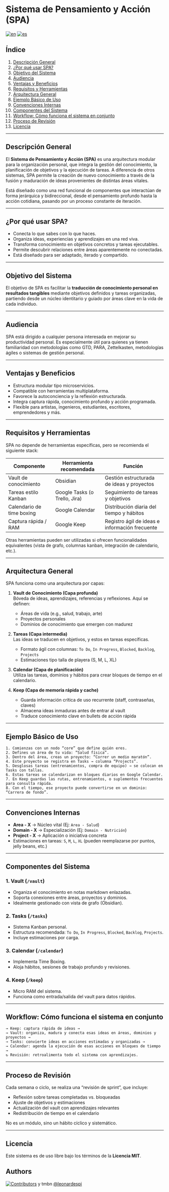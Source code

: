 # Sistema de Pensamiento y Acción (SPA)

[![en](https://img.shields.io/badge/lang-en-informational?style=flat-square)](docs.md) [![es](https://img.shields.io/badge/lang-es-success?style=flat-square)](docs.es.md)

## Índice

1. [Descripción General](#descripción-general)
2. [¿Por qué usar SPA?](#por-qué-usar-spa)
3. [Objetivo del Sistema](#objetivo-del-sistema)
4. [Audiencia](#audiencia)
5. [Ventajas y Beneficios](#ventajas-y-beneficios)
6. [Requisitos y Herramientas](#requisitos-y-herramientas)
7. [Arquitectura General](#arquitectura-general)
8. [Ejemplo Básico de Uso](#ejemplo-básico-de-uso)
9. [Convenciones Internas](#convenciones-internas)
10. [Componentes del Sistema](#componentes-del-sistema)
11. [Workflow: Cómo funciona el sistema en conjunto](#workflow-cómo-funciona-el-sistema-en-conjunto)
12. [Proceso de Revisión](#proceso-de-revisión)
13. [Licencia](#licencia)

---

## Descripción General

El **Sistema de Pensamiento y Acción (SPA)** es una arquitectura modular para la organización personal, que integra la gestión del conocimiento, la planificación de objetivos y la ejecución de tareas. A diferencia de otros sistemas, SPA permite la creación de nuevo conocimiento a través de la fusión y maduración de ideas provenientes de distintas áreas vitales.

Está diseñado como una red funcional de componentes que interactúan de forma jerárquica y bidireccional, desde el pensamiento profundo hasta la acción cotidiana, pasando por un proceso constante de iteración.

---

## ¿Por qué usar SPA?

- Conecta lo que sabes con lo que haces.
- Organiza ideas, experiencias y aprendizajes en una red viva.
- Transforma conocimiento en objetivos concretos y tareas ejecutables.
- Permite descubrir relaciones entre áreas aparentemente no conectadas.
- Está diseñado para ser adaptado, iterado y compartido.

---

## Objetivo del Sistema

El objetivo de SPA es facilitar la **traducción de conocimiento personal en resultados tangibles** mediante objetivos definidos y tareas organizadas, partiendo desde un núcleo identitario y guiado por áreas clave en la vida de cada individuo.

---

## Audiencia

SPA está dirigido a cualquier persona interesada en mejorar su productividad personal. Es especialmente útil para quienes ya tienen familiaridad con metodologías como GTD, PARA, Zettelkasten, metodologías ágiles o sistemas de gestión personal.

---

## Ventajas y Beneficios

- Estructura modular tipo microservicios.
- Compatible con herramientas multiplataforma.
- Favorece la autoconciencia y la reflexión estructurada.
- Integra captura rápida, conocimiento profundo y acción programada.
- Flexible para artistas, ingenieros, estudiantes, escritores, emprendedores y más.

---

## Requisitos y Herramientas

SPA no depende de herramientas específicas, pero se recomienda el siguiente stack:

| Componente | Herramienta recomendada | Función |
|-----------|--------------------------|--------|
| Vault de conocimiento | Obsidian | Gestión estructurada de ideas y proyectos |
| Tareas estilo Kanban | Google Tasks (o Trello, Jira) | Seguimiento de tareas y objetivos |
| Calendario de time boxing | Google Calendar | Distribución diaria del tiempo y hábitos |
| Captura rápida / RAM | Google Keep | Registro ágil de ideas e información frecuente |

Otras herramientas pueden ser utilizadas si ofrecen funcionalidades equivalentes (vista de grafo, columnas kanban, integración de calendario, etc.).

---

## Arquitectura General

SPA funciona como una arquitectura por capas:

1. **Vault de Conocimiento (Capa profunda)**  
   Bóveda de ideas, aprendizajes, referencias y reflexiones. Aquí se definen:
   - Áreas de vida (e.g., salud, trabajo, arte)
   - Proyectos personales
   - Dominios de conocimiento que emergen con madurez

2. **Tareas (Capa intermedia)**  
   Las ideas se traducen en objetivos, y estos en tareas específicas.
   - Formato ágil con columnas: `To Do`, `In Progress`, `Blocked`, `Backlog`, `Projects`
   - Estimaciones tipo talla de playera (S, M, L, XL)

3. **Calendar (Capa de planificación)**  
   Utiliza las tareas, dominios y hábitos para crear bloques de tiempo en el calendario.

4. **Keep (Capa de memoria rápida y cache)**  
   - Guarda información crítica de uso recurrente (staff, contraseñas, claves)
   - Almacena ideas inmaduras antes de entrar al vault
   - Traduce conocimiento clave en bullets de acción rápida

---

## Ejemplo Básico de Uso

```
1. Comienzas con un nodo “core” que define quién eres.
2. Defines un área de tu vida: “Salud física”.
3. Dentro del área, creas un proyecto: “Correr un medio maratón”.
4. Este proyecto se registra en Tasks → columna “Projects”.
5. Desglosas tareas (entrenamientos, compra de equipo) → se colocan en Tasks con tallas.
6. Estas tareas se calendarizan en bloques diarios en Google Calendar.
7. En Keep guardas las rutas, entrenamientos, o suplementos frecuentes para consulta rápida.
8. Con el tiempo, ese proyecto puede convertirse en un dominio: “Carrera de fondo”.
```

---

## Convenciones Internas

- **Area - X** → Núcleo vital (Ej: `Area - Salud`)
- **Domain - X** → Especialización (Ej: `Domain - Nutrición`)
- **Project - X** → Aplicación o iniciativa concreta
- Estimaciones en tareas: `S`, `M`, `L`, `XL` (pueden reemplazarse por puntos, jelly beans, etc.)

---

## Componentes del Sistema

### 1. Vault (`/vault`)
- Organiza el conocimiento en notas markdown enlazadas.
- Soporta conexiones entre áreas, proyectos y dominios.
- Idealmente gestionado con vista de grafo (Obsidian).

### 2. Tasks (`/tasks`)
- Sistema Kanban personal.
- Estructura recomendada: `To Do`, `In Progress`, `Blocked`, `Backlog`, `Projects`.
- Incluye estimaciones por carga.

### 3. Calendar (`/calendar`)
- Implementa Time Boxing.
- Aloja hábitos, sesiones de trabajo profundo y revisiones.

### 4. Keep (`/keep`)
- Micro RAM del sistema.
- Funciona como entrada/salida del vault para datos rápidos.

---

## Workflow: Cómo funciona el sistema en conjunto

```
→ Keep: captura rápida de ideas →  
→ Vault: organiza, madura y conecta esas ideas en áreas, dominios y proyectos →  
→ Tasks: convierte ideas en acciones estimadas y organizadas →  
→ Calendar: agenda la ejecución de esas acciones en bloques de tiempo →  
↻ Revisión: retroalimenta todo el sistema con aprendizajes.
```

---

## Proceso de Revisión

Cada semana o ciclo, se realiza una “revisión de sprint”, que incluye:
- Reflexión sobre tareas completadas vs. bloqueadas
- Ajuste de objetivos y estimaciones
- Actualización del vault con aprendizajes relevantes
- Redistribución de tiempo en el calendario

No es un módulo, sino un hábito cíclico y sistemático.

---

## Licencia

Este sistema es de uso libre bajo los términos de la **Licencia MIT**.


## Authors

[![Contributors](https://img.shields.io/github/contributors-anon/leonardespi/spa?style=flat-square)](docs.es.md)  y tmbn [@leonardespi](https://www.github.com/leonardespi)  





